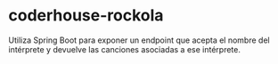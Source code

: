 # coderhouse-rockola
Utiliza Spring Boot para exponer un endpoint que acepta el nombre del intérprete y devuelve las canciones asociadas a ese intérprete.
